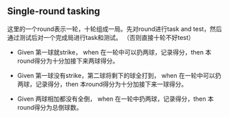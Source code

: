 ## Single-round tasking

这里的一个round表示一轮，十轮组成一局。先对round进行task and test，然后通过测试后对一个完成局进行task和测试。
（否则直接十轮不好test）


- Given 第一球就strike， when 在一轮中可以扔两球，记录得分，then 本round得分为十分加接下来两球得分。

- Given 第一球没有strike，第二球将剩下的球全打到， when 在一轮中可以扔两球，记录得分，then 本round得分为十分加接下来一球得分。

- Given 两球相加都没有全倒， when 在一轮中扔两球，记录得分，then 本round得分为总倒球数。